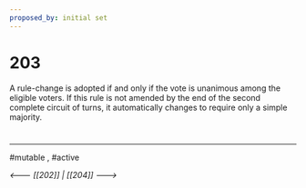 ```yaml
---
proposed_by: initial set
---
```

# 203
A rule-change is adopted if and only if the vote is unanimous among the eligible voters. If this rule is not amended by the end of the second complete circuit of turns, it automatically changes to require only a simple majority.

#
---
#mutable , #active

*<--- [[202]] | [[204]] --->*